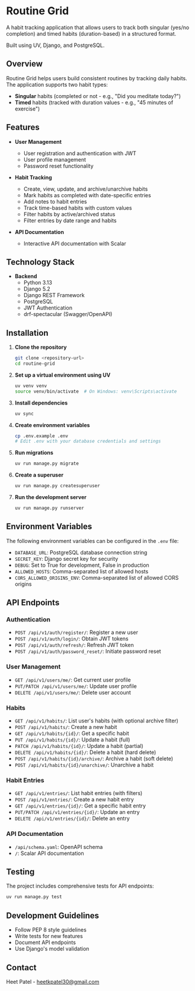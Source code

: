 # Routine Grid

A habit tracking application that allows users to track both singular (yes/no completion) and timed habits (duration-based) in a structured format.

Built using UV, Django, and PostgreSQL.

## Overview

Routine Grid helps users build consistent routines by tracking daily habits. The application supports two habit types:

- **Singular** habits (completed or not - e.g., "Did you meditate today?")
- **Timed** habits (tracked with duration values - e.g., "45 minutes of exercise")

## Features

- **User Management**

  - User registration and authentication with JWT
  - User profile management
  - Password reset functionality

- **Habit Tracking**

  - Create, view, update, and archive/unarchive habits
  - Mark habits as completed with date-specific entries
  - Add notes to habit entries
  - Track time-based habits with custom values
  - Filter habits by active/archived status
  - Filter entries by date range and habits

- **API Documentation**
  - Interactive API documentation with Scalar

## Technology Stack

- **Backend**
  - Python 3.13
  - Django 5.2
  - Django REST Framework
  - PostgreSQL
  - JWT Authentication
  - drf-spectacular (Swagger/OpenAPI)

## Installation

1. **Clone the repository**

   ```bash
   git clone <repository-url>
   cd routine-grid
   ```

2. **Set up a virtual environment using UV**

   ```bash
   uv venv venv
   source venv/bin/activate  # On Windows: venv\Scripts\activate
   ```

3. **Install dependencies**

   ```bash
   uv sync
   ```

4. **Create environment variables**

   ```bash
   cp .env.example .env
   # Edit .env with your database credentials and settings
   ```

5. **Run migrations**

   ```bash
   uv run manage.py migrate
   ```

6. **Create a superuser**

   ```bash
   uv run manage.py createsuperuser
   ```

7. **Run the development server**
   ```bash
   uv run manage.py runserver
   ```

## Environment Variables

The following environment variables can be configured in the `.env` file:

- `DATABASE_URL`: PostgreSQL database connection string
- `SECRET_KEY`: Django secret key for security
- `DEBUG`: Set to True for development, False in production
- `ALLOWED_HOSTS`: Comma-separated list of allowed hosts
- `CORS_ALLOWED_ORIGINS_ENV`: Comma-separated list of allowed CORS origins

## API Endpoints

### Authentication

- `POST /api/v1/auth/register/`: Register a new user
- `POST /api/v1/auth/login/`: Obtain JWT tokens
- `POST /api/v1/auth/refresh/`: Refresh JWT token
- `POST /api/v1/auth/password_reset/`: Initiate password reset

### User Management

- `GET /api/v1/users/me/`: Get current user profile
- `PUT/PATCH /api/v1/users/me/`: Update user profile
- `DELETE /api/v1/users/me/`: Delete user account

### Habits

- `GET /api/v1/habits/`: List user's habits (with optional archive filter)
- `POST /api/v1/habits/`: Create a new habit
- `GET /api/v1/habits/{id}/`: Get a specific habit
- `PUT /api/v1/habits/{id}/`: Update a habit (full)
- `PATCH /api/v1/habits/{id}/`: Update a habit (partial)
- `DELETE /api/v1/habits/{id}/`: Delete a habit (hard delete)
- `POST /api/v1/habits/{id}/archive/`: Archive a habit (soft delete)
- `POST /api/v1/habits/{id}/unarchive/`: Unarchive a habit

### Habit Entries

- `GET /api/v1/entries/`: List habit entries (with filters)
- `POST /api/v1/entries/`: Create a new habit entry
- `GET /api/v1/entries/{id}/`: Get a specific habit entry
- `PUT/PATCH /api/v1/entries/{id}/`: Update an entry
- `DELETE /api/v1/entries/{id}/`: Delete an entry

### API Documentation

- `/api/schema.yaml`: OpenAPI schema
- `/`: Scalar API documentation

## Testing

The project includes comprehensive tests for API endpoints:

```bash
uv run manage.py test
```

## Development Guidelines

- Follow PEP 8 style guidelines
- Write tests for new features
- Document API endpoints
- Use Django's model validation

## Contact

Heet Patel - heetkpatel30@gmail.com
